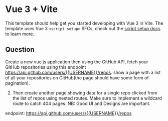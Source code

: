 # Vue 3 + Vite

This template should help get you started developing with Vue 3 in Vite. The template uses Vue 3 `<script setup>` SFCs, check out the [script setup docs](https://v3.vuejs.org/api/sfc-script-setup.html#sfc-script-setup) to learn more.

## Question

Create a new vue js application then using the GitHub API, fetch your GitHub repositories using this endpoint https://api.github.com/users/{{USERNAME}}/repos. show a page with a list of all your repositories on GitHub(the page should have some form of pagination).

2. Then create another page showing data for a single repo clicked from the list of repos using nested routes. Make sure to implement a wildcard route to catch 404 pages. NB: Good UI and Designs are important.

endpoint: https://api.github.com/users/{{USERNAME}}/repos
